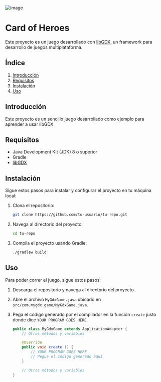 ![image](https://github.com/RamiroGarciaAr/CardGames/assets/95037670/b2b18980-3971-4fea-a0a1-db88dda49bec)


# Card of Heroes

Este proyecto es un juego desarrollado con [libGDX](https://libgdx.com/), un framework para desarrollo de juegos multiplataforma.

## Índice

1. [Introducción](#introducción)
2. [Requisitos](#requisitos)
3. [Instalación](#instalación)
4. [Uso](#uso)

## Introducción

Este proyecto es un sencillo juego desarrollado como ejemplo para aprender a usar libGDX.

## Requisitos

- Java Development Kit (JDK) 8 o superior
- Gradle
- [libGDX](https://libgdx.com/)

## Instalación

Sigue estos pasos para instalar y configurar el proyecto en tu máquina local:

1. Clona el repositorio:

    ```bash
    git clone https://github.com/tu-usuario/tu-repo.git
    ```

2. Navega al directorio del proyecto:

    ```bash
    cd tu-repo
    ```

3. Compila el proyecto usando Gradle:

    ```bash
    ./gradlew build
    ```

## Uso

Para poder correr el juego, sigue estos pasos:

1. Descarga el repositorio y navega al directorio del proyecto.
2. Abre el archivo `MyGdxGame.java` ubicado en `src/com.mygdx.game/MyGdxGame.java`.
3. Pega el código generado por el compilador en la función `create` justo donde dice `YOUR PROGRAM GOES HERE`.

    ```java
    public class MyGdxGame extends ApplicationAdapter {
        // Otros métodos y variables

        @Override
        public void create () {
            // YOUR PROGRAM GOES HERE
            // Pegue el código generado aquí
        }

        // Otros métodos y variables
    }
    ```
